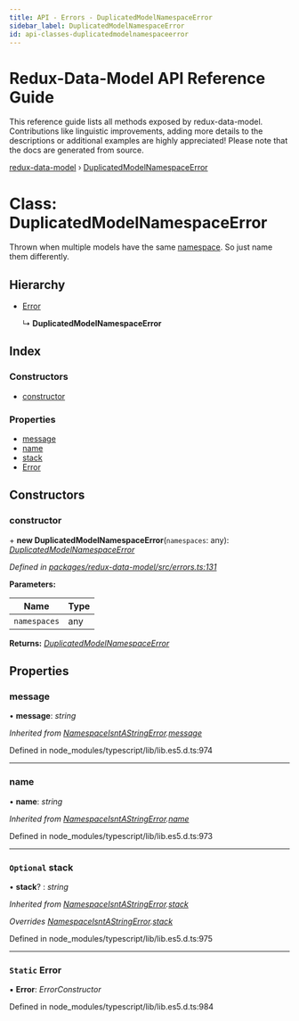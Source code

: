 ```yaml
---
title: API - Errors - DuplicatedModelNamespaceError
sidebar_label: DuplicatedModelNamespaceError
id: api-classes-duplicatedmodelnamespaceerror
---
```


# Redux-Data-Model API Reference Guide

This reference guide lists all methods exposed by redux-data-model. Contributions like linguistic improvements, adding
more details to the descriptions or additional examples are highly appreciated! Please note that the docs are
generated from source.

[redux-data-model](../README.md) › [DuplicatedModelNamespaceError](duplicatedmodelnamespaceerror.md)

# Class: DuplicatedModelNamespaceError

Thrown when multiple models have the same [namespace](../interfaces/modeloptions.md#namespace). So just name them differently.

## Hierarchy

* [Error](namespaceisntastringerror.md#static-error)

  ↳ **DuplicatedModelNamespaceError**

## Index

### Constructors

* [constructor](duplicatedmodelnamespaceerror.md#constructor)

### Properties

* [message](duplicatedmodelnamespaceerror.md#message)
* [name](duplicatedmodelnamespaceerror.md#name)
* [stack](duplicatedmodelnamespaceerror.md#optional-stack)
* [Error](duplicatedmodelnamespaceerror.md#static-error)

## Constructors

###  constructor

\+ **new DuplicatedModelNamespaceError**(`namespaces`: any): *[DuplicatedModelNamespaceError](duplicatedmodelnamespaceerror.md)*

*Defined in [packages/redux-data-model/src/errors.ts:131](https://github.com/kayak/redux-data-model/blob/07a4f7b/packages/redux-data-model/src/errors.ts#L131)*

**Parameters:**

Name | Type |
------ | ------ |
`namespaces` | any |

**Returns:** *[DuplicatedModelNamespaceError](duplicatedmodelnamespaceerror.md)*

## Properties

###  message

• **message**: *string*

*Inherited from [NamespaceIsntAStringError](namespaceisntastringerror.md).[message](namespaceisntastringerror.md#message)*

Defined in node_modules/typescript/lib/lib.es5.d.ts:974

___

###  name

• **name**: *string*

*Inherited from [NamespaceIsntAStringError](namespaceisntastringerror.md).[name](namespaceisntastringerror.md#name)*

Defined in node_modules/typescript/lib/lib.es5.d.ts:973

___

### `Optional` stack

• **stack**? : *string*

*Inherited from [NamespaceIsntAStringError](namespaceisntastringerror.md).[stack](namespaceisntastringerror.md#optional-stack)*

*Overrides [NamespaceIsntAStringError](namespaceisntastringerror.md).[stack](namespaceisntastringerror.md#optional-stack)*

Defined in node_modules/typescript/lib/lib.es5.d.ts:975

___

### `Static` Error

▪ **Error**: *ErrorConstructor*

Defined in node_modules/typescript/lib/lib.es5.d.ts:984
